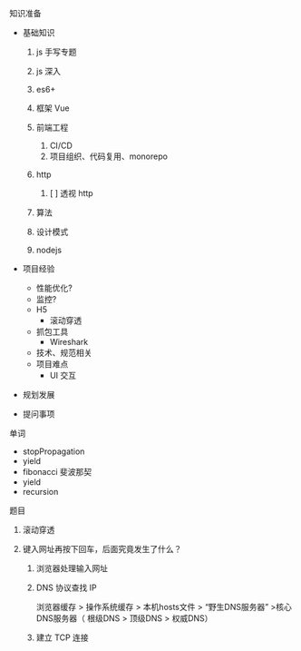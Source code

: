 知识准备

- 基础知识

  1. js 手写专题

  2. js 深入

  3. es6+

  4. 框架 Vue
   
  5. 前端工程
     1. CI/CD
     2. 项目组织、代码复用、monorepo

  6. http
     1. [ ] 透视 http

  7. 算法
   
  8. 设计模式

  9.  nodejs

- 项目经验
  - 性能优化?
  - 监控?
  - H5 
    - 滚动穿透
  - 抓包工具
    - Wireshark
  - 技术、规范相关
  - 项目难点
    - UI 交互
  
- 规划发展

- 提问事项



单词

- stopPropagation
- yield
- fibonacci 斐波那契
- yield
- recursion



题目

1. 滚动穿透

2. 键入网址再按下回车，后面究竟发生了什么？

   1. 浏览器处理输入网址

   2. DNS 协议查找 IP

      浏览器缓存 > 操作系统缓存 > 本机hosts文件 > “野生DNS服务器” >核心DNS服务器（ 根级DNS > 顶级DNS > 权威DNS）

   3. 建立 TCP 连接